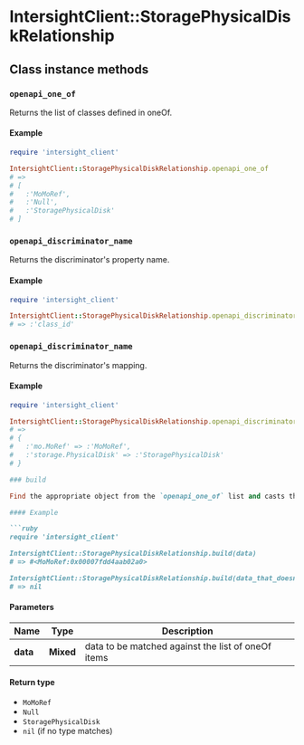 # IntersightClient::StoragePhysicalDiskRelationship

## Class instance methods

### `openapi_one_of`

Returns the list of classes defined in oneOf.

#### Example

```ruby
require 'intersight_client'

IntersightClient::StoragePhysicalDiskRelationship.openapi_one_of
# =>
# [
#   :'MoMoRef',
#   :'Null',
#   :'StoragePhysicalDisk'
# ]
```

### `openapi_discriminator_name`

Returns the discriminator's property name.

#### Example

```ruby
require 'intersight_client'

IntersightClient::StoragePhysicalDiskRelationship.openapi_discriminator_name
# => :'class_id'
```

### `openapi_discriminator_name`

Returns the discriminator's mapping.

#### Example

```ruby
require 'intersight_client'

IntersightClient::StoragePhysicalDiskRelationship.openapi_discriminator_mapping
# =>
# {
#   :'mo.MoRef' => :'MoMoRef',
#   :'storage.PhysicalDisk' => :'StoragePhysicalDisk'
# }

### build

Find the appropriate object from the `openapi_one_of` list and casts the data into it.

#### Example

```ruby
require 'intersight_client'

IntersightClient::StoragePhysicalDiskRelationship.build(data)
# => #<MoMoRef:0x00007fdd4aab02a0>

IntersightClient::StoragePhysicalDiskRelationship.build(data_that_doesnt_match)
# => nil
```

#### Parameters

| Name | Type | Description |
| ---- | ---- | ----------- |
| **data** | **Mixed** | data to be matched against the list of oneOf items |

#### Return type

- `MoMoRef`
- `Null`
- `StoragePhysicalDisk`
- `nil` (if no type matches)

